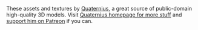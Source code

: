 These assets and textures by [Quaternius](https://quaternius.com/), a great source of public-domain high-quality 3D models. Visit [Quaternius homepage for more stuff](https://quaternius.com/) and [support him on Patreon](https://www.patreon.com/quaternius) if you can.
